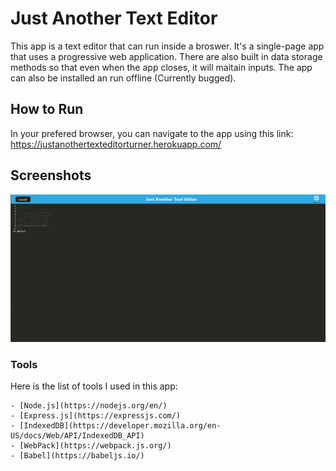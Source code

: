 # Just Another Text Editor

This app is a text editor that can run inside a broswer. It's a single-page app that uses a progressive web application. There are also built in data storage methods so that even when the app closes, it will maitain inputs. The app can also be installed an run offline (Currently bugged).

## How to Run

In your prefered browser, you can navigate to the app using this link: https://justanothertexteditorturner.herokuapp.com/

## Screenshots

![Example of opening the app](./readmeassets/OpeningScreen.png)

### Tools

Here is the list of tools I used in this app:

    - [Node.js](https://nodejs.org/en/)
    - [Express.js](https://expressjs.com/)
    - [IndexedDB](https://developer.mozilla.org/en-US/docs/Web/API/IndexedDB_API)
    - [WebPack](https://webpack.js.org/)
    - [Babel](https://babeljs.io/)